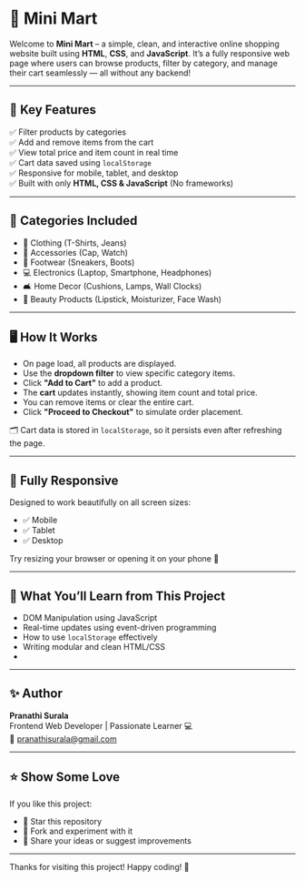 # 🛒 Mini Mart

Welcome to **Mini Mart** – a simple, clean, and interactive online shopping website built using **HTML**, **CSS**, and **JavaScript**. It’s a fully responsive web page where users can browse products, filter by category, and manage their cart seamlessly — all without any backend!

---

## 🌟 Key Features

✅ Filter products by categories  
✅ Add and remove items from the cart  
✅ View total price and item count in real time  
✅ Cart data saved using `localStorage`  
✅ Responsive for mobile, tablet, and desktop  
✅ Built with only **HTML, CSS & JavaScript** (No frameworks)

---

## 🧩 Categories Included

- 👚 Clothing (T-Shirts, Jeans)
- 🧢 Accessories (Cap, Watch)
- 👟 Footwear (Sneakers, Boots)
- 💻 Electronics (Laptop, Smartphone, Headphones)
- 🛋️ Home Decor (Cushions, Lamps, Wall Clocks)
- 💄 Beauty Products (Lipstick, Moisturizer, Face Wash)

---

## 🖥️ How It Works

- On page load, all products are displayed.
- Use the **dropdown filter** to view specific category items.
- Click **"Add to Cart"** to add a product.
- The **cart** updates instantly, showing item count and total price.
- You can remove items or clear the entire cart.
- Click **"Proceed to Checkout"** to simulate order placement.

🗂️ Cart data is stored in `localStorage`, so it persists even after refreshing the page.

---

## 📱 Fully Responsive

Designed to work beautifully on all screen sizes:

- ✅ Mobile
- ✅ Tablet
- ✅ Desktop

Try resizing your browser or opening it on your phone 📱

---

## 🧠 What You’ll Learn from This Project

- DOM Manipulation using JavaScript
- Real-time updates using event-driven programming
- How to use `localStorage` effectively
- Writing modular and clean HTML/CSS
- 
---

## ✨ Author

**Pranathi Surala**  
Frontend Web Developer | Passionate Learner 💻  
📧 [pranathisurala@gmail.com](mailto:pranathisurala@gmail.com)

---

## ⭐ Show Some Love

If you like this project:

- 🌟 Star this repository  
- 🍴 Fork and experiment with it  
- 📝 Share your ideas or suggest improvements

---

Thanks for visiting this project! Happy coding! 🎉
